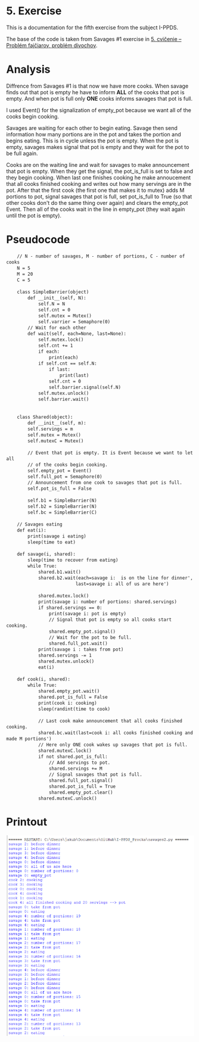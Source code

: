 # 5. Exercise
This is a documentation for the fifth exercise from the subject I-PPDS.

The base of the code is taken from Savages #1 exercise in [5. cvičenie – Problém fajčiarov, problém divochov](https://uim.fei.stuba.sk/i-ppds/5-cvicenie-problem-fajciarov-problem-divochov-%f0%9f%9a%ac/).

# Analysis
Diffrence from Savages #1 is that now we have more cooks. When savage finds out that pot is empty he have to inform **ALL** of the cooks that pot is empty. And when pot is full only **ONE** cooks informs savages that pot is full.

I used Event() for the signalization of empty_pot because we want all of the cooks begin cooking.

Savages are waiting for each other to begin eating. Savage then send information how many portions are in the pot and takes the portion and begins eating. This is in cycle unless the pot is empty. When the pot is empty, savages makes signal that pot is empty and they wait for the pot to be full again.

Cooks are on the waiting line and wait for savages to make announcement that pot is empty. When they get the signal, the pot_is_full is set to false and they begin cooking. When last one finishes cooking he make annoucement that all cooks finished cooking and writes out how many servings are in the pot. After that the first cook (the first one that makes it to mutex) adds M portions to pot, signal savages that pot is full, set pot_is_full to True (so that other cooks don't do the same thing over again) and clears the empty_pot Event. Then all of the cooks wait in the line in empty_pot (they wait again until the pot is empty).

# Pseudocode
        // N - number of savages, M - number of portions, C - number of cooks
        N = 5
        M = 20
        C = 5

        class SimpleBarrier(object)
            def __init__(self, N):
                self.N = N
                self.cnt = 0
                self.mutex = Mutex()
                self.varrier = Semaphore(0)
            // Wait for each other
            def wait(self, each=None, last=None):
                self.mutex.lock()
                self.cnt += 1
                if each:
                    print(each)
                if self.cnt == self.N:
                    if last:
                        print(last)
                    self.cnt = 0
                    self.barrier.signal(self.N)
                self.mutex.unlock()
                self.barrier.wait()


        class Shared(object):
            def __init__(self, m):
            self.servings = m
            self.mutex = Mutex()
            self.mutexC = Mutex()

            // Event that pot is empty. It is Event because we want to let all
            // of the cooks begin cooking.
            self.empty_pot = Event()
            self.full_pot = Semaphore(0)
            // Announcement from one cook to savages that pot is full.
            self.pot_is_full = False

            self.b1 = SimpleBarrier(N)
            self.b2 = SimpleBarrier(N)
            self.bc = SimpleBarrier(C)

        // Savages eating
        def eat(i):
            print(savage i eating)
            sleep(time to eat)

        def savage(i, shared):
            sleep(time to recover from eating)
            while True:
                shared.b1.wait()
                shared.b2.wait(each=savage i:  is on the line for dinner',
                              last=savage i: all of us are here')

                shared.mutex.lock()
                print(savage i: number of portions: shared.servings)
                if shared.servings == 0:
                    print(savage i: pot is empty)
                    // Signal that pot is empty so all cooks start cooking.
                    shared.empty_pot.signal()
                    // Wait for the pot to be full.
                    shared.full_pot.wait()
                print(savage i : takes from pot)
                shared.servings -= 1
                shared.mutex.unlock()
                eat(i)

        def cook(i, shared):
            while True:
                shared.empty_pot.wait()
                shared.pot_is_full = False
                print(cook i: cooking)
                sleep(randint(time to cook)

                // Last cook make announcement that all cooks finished cooking.
                shared.bc.wait(last=cook i: all cooks finished cooking and made M portions')
                // Here only ONE cook wakes up savages that pot is full.
                shared.mutexC.lock()
                if not shared.pot_is_full:
                    // Add servings to pot.
                    shared.servings += M
                    // Signal savages that pot is full.
                    shared.full_pot.signal()
                    shared.pot_is_full = True
                    shared.empty_pot.clear()
                shared.mutexC.unlock()

# Printout
![Bad Release](https://raw.githubusercontent.com/Rokulus/I-PPDS_Procka/05/images/savages2.png)
